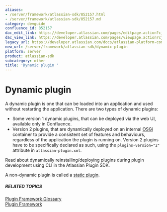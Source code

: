 ```yaml
---
aliases:
- /server/framework/atlassian-sdk/852157.html
- /server/framework/atlassian-sdk/852157.md
category: devguide
confluence_id: 852157
dac_edit_link: https://developer.atlassian.com/pages/editpage.action?cjm=wozere&pageId=852157
dac_view_link: https://developer.atlassian.com/pages/viewpage.action?cjm=wozere&pageId=852157
legacy_url: https://developer.atlassian.com/docs/atlassian-platform-common-components/plugin-framework/plugin-framework-glossary/dynamic-plugin-glossary-entry
new_url: /server/framework/atlassian-sdk/dynamic-plugin
platform: server
product: atlassian-sdk
subcategory: other
title: 'Dynamic plugin '
---
```

# Dynamic plugin

A dynamic plugin is one that can be loaded into an application and used without restarting the application. There are two types of dynamic plugins:

-   Some version 1 dynamic plugins, that can be deployed via the web UI, available only in Confluence.
-   Version 2 plugins, that are dynamically deployed on an internal <a href="http://osgi.org/" class="external-link">OSGi</a> container to provide a consistent set of features and behaviours, regardless of the application the plugin is running on. Version 2 plugins have to be specifically declared as such, using the `plugins-version="2"` attribute in `atlassian-plugin.xml`.

Read about dynamically reinstalling/deploying plugins during plugin development using CLI in the Atlassian Plugin SDK.

A non-dynamic plugin is called a <a href="/pages/createpage.action?spaceKey=PLUGINFRAMEWORK&amp;title=Static+Plugin+%28Glossary+Entry%29" class="createlink">static plugin</a>.

##### RELATED TOPICS

<a href="/pages/createpage.action?spaceKey=PLUGINFRAMEWORK&amp;title=Plugin+Framework+Glossary" class="createlink">Plugin Framework Glossary</a>  
[Plugin Framework](https://developer.atlassian.com/display/PLUGINFRAMEWORK/Plugin+Framework)















































































































































































































































